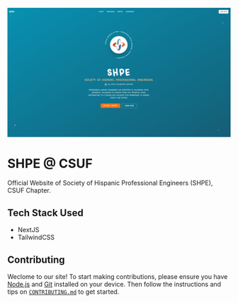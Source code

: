 ![SHPE Logo](public/front-page.jpg)
# SHPE @ CSUF 
Official Website of Society of Hispanic Professional Engineers (SHPE), CSUF Chapter.

## Tech Stack Used
- NextJS
- TailwindCSS

## Contributing
Weclome to our site!  To start making contributions, please ensure you have [Node.js][nodejs_download] and [Git][git_download] installed on your device.
Then follow the instructions and tips on [`CONTRIBUTING.md`](CONTRIBUTING.md) to get started.

[nodejs_download]: https://nodejs.org/en/download
[git_download]: https://git-scm.com/downloads

